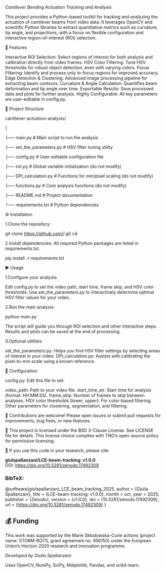 _Cantilever Bending Actuation Tracking and Analysis_

This project provides a Python-based toolkit for tracking and analyzing the actuation of cantilever beams from video data. It leverages OpenCV and scientific Python libraries to extract quantitative metrics such as curvature, tip angle, and projections, with a focus on flexible configuration and interactive region-of-interest (ROI) selection.

🚀 Features

Interactive ROI Selection: Select regions of interest for both analysis and calibration directly from video frames.
HSV Color Filtering: Tune HSV thresholds for robust object detection, even with varying colors.
Focus Filtering: Identify and process only in-focus regions for improved accuracy.
Edge Detection & Clustering: Advanced image processing pipeline for extracting beam contours.
Curvature & Angle Calculation: Quantifies beam deformation and tip angle over time.
Exportable Results: Save processed data and plots for further analysis.
Highly Configurable: All key parameters are user-editable in config.py.


📂 Project Structure

cantilever-actuation-analysis/

│

├── main.py                # Main script to run the analysis

├── set_the_parameters.py  # HSV filter tuning utility

├── config.py              # User-editable configuration file

├── init.py                # Global variable initialization (do not modify)

├── DPI_calculation.py     # Functions for mm/pixel scaling (do not modify)

├── functions.py           # Core analysis functions (do not modify)

├── README.md              # Project documentation

└── requirements.txt       # Python dependencies


⚙️ Installation

1.Clone the repository:

git clone https://github.com/<your-username>/<repo-name>.git
cd <repo-name>

2.Install dependencies: All required Python packages are listed in requirements.txt.

pip install -r requirements.txt


▶️ Usage


1.Configure your analysis:

Edit config.py to set the video path, start time, frame skip, and HSV color thresholds.
Use set_the_parameters.py to interactively determine optimal HSV filter values for your video.

2.Run the main analysis:

python main.py

The script will guide you through ROI selection and other interactive steps.
Results and plots can be saved at the end of processing.

3.Optional utilities:

set_the_parameters.py: Helps you find HSV filter settings by selecting areas of interest in your video.
DPI_calculation.py: Assists with calibrating the pixel-to-mm scale using a known reference.


📝 Configuration

config.py:
Edit this file to set:

video_path: Path to your video file.
start_time_str: Start time for analysis (format: HH:MM:SS).
frame_skip: Number of frames to skip between analyses.
HSV color thresholds (lower, upper): For color-based filtering.
Other parameters for clustering, segmentation, and filtering.


🤝 Contributions are welcome!
Please open issues or submit pull requests for improvements, bug fixes, or new features.

📜 This project is licensed under the BSD 3-Clause License. See LICENSE file for details. This license choice complies with TNO’s open-source policy for permissive licensing.

📄 If you use this code in your research, please cite:

**giulspallanzani/LCE-beam-tracking: v1.0.0**  
DOI: https://doi.org/10.5281/zenodo.17492309

### BibTeX:
@software{giulspallanzani_LCE_beam_tracking_2025,
  author       = {Giulia Spallanzani},
  title        = {LCE-beam-tracking: v1.0.0},
  month        = oct,
  year         = 2025,
  publisher    = {Zenodo},
  version      = {v1.0.0},
  doi          = {10.5281/zenodo.17492309},
  url          = {https://doi.org/10.5281/zenodo.17492309}
}

## 💰 Funding
This work was supported by the Marie Skłodowska-Curie actions (project name: STORM-BOTS, grant agreement no. 956150) under the European Union’s Horizon 2020 research and innovation programme. 

_Developed by Giulia Spallanzani_

Uses OpenCV, NumPy, SciPy, Matplotlib, Pandas, and scikit-learn.







